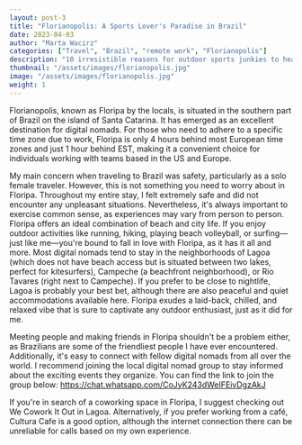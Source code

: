 ```yaml
---
layout: post-3
title: "Florianopolis: A Sports Lover's Paradise in Brazil"
date: 2023-04-03
author: "Marta Wacirz"
categories: ["Travel", "Brazil", "remote work", "Florianopolis"]
description: "10 irresistible reasons for outdoor sports junkies to head to Florianopolis"
thumbnail: "/assets/images/florianopolis.jpg"
image: "/assets/images/florianopolis.jpg"
weight: 1
---
```




Florianopolis, known as Floripa by the locals, is situated in the southern part of Brazil on the island of Santa Catarina. It has emerged as an excellent destination for digital nomads. For those who need to adhere to a specific time zone due to work, Floripa is only 4 hours behind most European time zones and just 1 hour behind EST, making it a convenient choice for individuals working with teams based in the US and Europe.

My main concern when traveling to Brazil was safety, particularly as a solo female traveler. However, this is not something you need to worry about in Floripa. Throughout my entire stay, I felt extremely safe and did not encounter any unpleasant situations. Nevertheless, it's always important to exercise common sense, as experiences may vary from person to person. Floripa offers an ideal combination of beach and city life. If you enjoy outdoor activities like running, hiking, playing beach volleyball, or surfing—just like me—you're bound to fall in love with Floripa, as it has it all and more. Most digital nomads tend to stay in the neighborhoods of Lagoa (which does not have beach access but is situated between two lakes, perfect for kitesurfers), Campeche (a beachfront neighborhood), or Rio Tavares (right next to Campeche). If you prefer to be close to nightlife, Lagoa is probably your best bet, although there are also peaceful and quiet accommodations available here. Floripa exudes a laid-back, chilled, and relaxed vibe that is sure to captivate any outdoor enthusiast, just as it did for me.

Meeting people and making friends in Floripa shouldn't be a problem either, as Brazilians are some of the friendliest people I have ever encountered. Additionally, it's easy to connect with fellow digital nomads from all over the world. I recommend joining the local digital nomad group to stay informed about the exciting events they organize. You can find the link to join the group below: https://chat.whatsapp.com/CoJyK243dWeIFEivDgzAkJ

If you're in search of a coworking space in Floripa, I suggest checking out We Cowork It Out in Lagoa. Alternatively, if you prefer working from a café, Cultura Cafe is a good option, although the internet connection there can be unreliable for calls based on my own experience.


